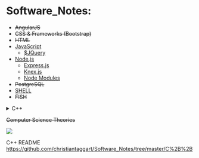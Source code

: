 # Software_Notes:
- ~~AngularJS~~
- ~~CSS & Frameworks (Bootstrap)~~
- ~~HTML~~
- [JavaScript](https://github.com/lil-code/Software_Notes/blob/master/JavaScript/README.md)
  - [$JQuery](https://github.com/lil-code/Software_Notes/tree/master/JavaScript/JQuery)
- [Node.js](https://github.com/lil-code/Software_Notes/tree/master/Node.js/README.md)
  - [Express.js](https://github.com/lil-code/Software_Notes/blob/master/Node.js/express.js/express_notes.md)
  - [Knex.js](https://github.com/lil-code/Software_Notes/blob/master/Node.js/Knex.js/knex_notes.md)
  - [Node Modules](https://github.com/lil-code/Software_Notes/blob/master/Node.js/modules/bcrypt_notes.md)
- ~~PostgreSQL~~
- [SHELL](https://github.com/lil-code/Software_Notes/tree/master/Shell/README.md)
- ~~FISH~~
<details><summary>C++</summary>
<a href="https://github.com/christiantaggart/Software_Notes/blob/master/C%2B%2B/Dynamic_Linking.md">Dynamic Linking</a>
<a href="https://github.com/christiantaggart/Software_Notes/blob/master/C%2B%2B/Functions_Loops_etc.md">Functions & Loops</a>
<a href="https://github.com/christiantaggart/Software_Notes/blob/master/C%2B%2B/Header_Files.md">Header Files</a>
<a href="https://github.com/christiantaggart/Software_Notes/blob/master/C%2B%2B/Object_File.md">Object Files</a>
<a href="https://github.com/christiantaggart/Software_Notes/blob/master/C%2B%2B/Pointer_Notes.md">Pointer Notes</a>
<a href="https://github.com/christiantaggart/Software_Notes/blob/master/C%2B%2B/Source_File.md">Source Files</a>
<a href="https://github.com/christiantaggart/Software_Notes/blob/master/C%2B%2B/Static_Linking.md">Static Linking</a>
<a href="https://github.com/christiantaggart/Software_Notes/blob/master/C%2B%2B/Tips.md">Tips</a>
</details>

~~Computer Science Theories~~

![](http://i.imgur.com/iVHfwLc.gif)




<a href="      ">             </a>
<a href="      ">             </a>
<a href="      ">             </a>













C++ README
https://github.com/christiantaggart/Software_Notes/tree/master/C%2B%2B
